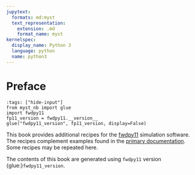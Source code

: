```yaml
---
jupytext:
  formats: md:myst
  text_representation:
    extension: .md
    format_name: myst
kernelspec:
  display_name: Python 3
  language: python
  name: python3
---
```


# Preface

```{code-cell}
:tags: ["hide-input"]
from myst_nb import glue
import fwdpy11
fp11_version = fwdpy11.__version__
glue("fwdpy11_version", fp11_version, display=False)
```

This book provides additional recipes for the [fwdpy11](https://github.com/molpopgen/fwdpy11) simulation software.
The recipes complement examples found in the [primary documentation](https://fwdpy11.readthedocs.io).
Some recipes may be repeated here.

The contents of this book are generated using `fwdpy11` version {glue:}`fwdpy11_version`.
